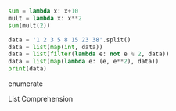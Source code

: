 ``` python

```

``` python
sum = lambda x: x+10
mult = lambda x: x**2
sum(mult(2))
```


``` python
data = '1 2 3 5 8 15 23 38'.split()
data = list(map(int, data))
data = list(filter(lambda e: not e % 2, data))
data = list(map(lambda e: (e, e**2), data))
print(data)
```

enumerate 

List Comprehension
